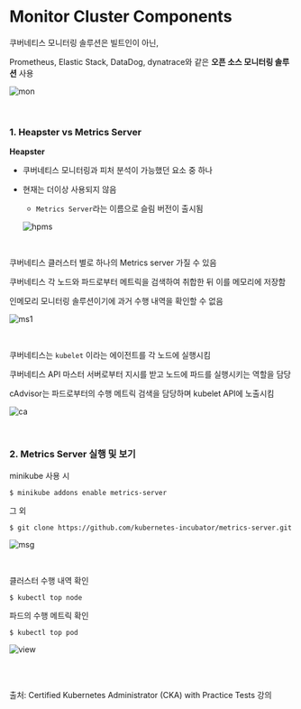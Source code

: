 # Monitor Cluster Components

쿠버네티스 모니터링 솔루션은 빌트인이 아닌, 

Prometheus, Elastic Stack, DataDog, dynatrace와 같은 **오픈 소스 모니터링 솔루션** 사용

![mon](https://github.com/kodekloudhub/certified-kubernetes-administrator-course/raw/master/images/mon.PNG)

<br>

### 1. Heapster vs Metrics Server

**Heapster**

- 쿠버네티스 모니터링과 피처 분석이 가능했던 요소 중 하나

- 현재는 더이상 사용되지 않음 

  - `Metrics Server`라는 이름으로 슬림 버전이 출시됨

  ![hpms](https://github.com/kodekloudhub/certified-kubernetes-administrator-course/raw/master/images/hpms.PNG)

<br>

쿠버네티스 클러스터 별로 하나의 Metrics server 가질 수 있음 

쿠버네티스 각 노드와 파드로부터 메트릭을 검색하여 취합한 뒤 이를 메모리에 저장함

인메모리 모니터링 솔루션이기에 과거 수행 내역을 확인할 수 없음 

![ms1](https://github.com/kodekloudhub/certified-kubernetes-administrator-course/raw/master/images/ms1.PNG)

<br>

쿠버네티스는 `kubelet` 이라는 에이전트를 각 노드에 실행시킴

쿠버네티스 API 마스터 서버로부터 지시를 받고 노드에 파드를 실행시키는 역할을 담당

cAdvisor는 파드로부터의 수행 메트릭 검색을 담당하며 kubelet API에 노출시킴

![ca](https://github.com/kodekloudhub/certified-kubernetes-administrator-course/raw/master/images/ca.PNG)

<br>

### 2. Metrics Server 실행 및 보기 

minikube 사용 시

```
$ minikube addons enable metrics-server
```

그 외

```
$ git clone https://github.com/kubernetes-incubator/metrics-server.git
```

![msg](https://github.com/kodekloudhub/certified-kubernetes-administrator-course/raw/master/images/msg.PNG)

<br>

클러스터 수행 내역 확인

```
$ kubectl top node 
```

파드의 수행 메트릭 확인

```
$ kubectl top pod
```

![view](https://github.com/kodekloudhub/certified-kubernetes-administrator-course/raw/master/images/view.PNG)

<br>

<br>

출처: Certified Kubernetes Administrator (CKA) with Practice Tests 강의